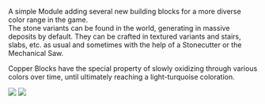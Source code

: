 A simple Module adding several new building blocks for a more diverse color range in the game.  
The stone variants can be found in the world, generating in massive deposits by default. They can be crafted in textured variants and stairs, slabs, etc. as usual and sometimes with the help of a Stonecutter or the Mechanical Saw.  

Copper Blocks have the special property of slowly oxidizing through various colors over time, until ultimately reaching a light-turquoise coloration.

![](https://i.imgur.com/nGXOpN8.jpg)
![](https://i.imgur.com/r4B4Buc.jpg)

